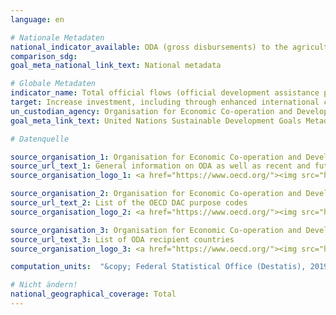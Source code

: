 ```yaml
---
language: en

# Nationale Metadaten
national_indicator_available: ODA (gross disbursements) to the agriculture sector
comparison_sdg:
goal_meta_national_link_text: National metadata

# Globale Metadaten
indicator_name: Total official flows (official development assistance plus other official flows) to the agriculture sector
target: Increase investment, including through enhanced international cooperation, in rural infrastructure, agricultural research and extension services, technology development and plant and livestock gene banks in order to enhance agricultural productive capacity in developing countries, in particular least developed countries
un_custodian_agency: Organisation for Economic Co-operation and Development (OECD)
goal_meta_link_text: United Nations Sustainable Development Goals Metadata

# Datenquelle

source_organisation_1: Organisation for Economic Co-operation and Development (OECD)
source_url_text_1: General information on ODA as well as recent and future changes in methodology
source_organisation_logo_1: <a href="https://www.oecd.org/"><img src="https://g205sdgs.github.io/sdg-indicators/public/LogosEn/oecd.png" alt="Logo OECD" /></a>

source_organisation_2: Organisation for Economic Co-operation and Development (OECD)
source_url_text_2: List of the OECD DAC purpose codes
source_organisation_logo_2: <a href="https://www.oecd.org/"><img src="https://g205sdgs.github.io/sdg-indicators/public/LogosEn/oecd.png" alt="Logo OECD" /></a>

source_organisation_3: Organisation for Economic Co-operation and Development (OECD)
source_url_text_3: List of ODA recipient countries
source_organisation_logo_3: <a href="https://www.oecd.org/"><img src="https://g205sdgs.github.io/sdg-indicators/public/LogosEn/oecd.png" alt="Logo OECD" /></a>

computation_units:  "&copy; Federal Statistical Office (Destatis), 2019"

# Nicht ändern!
national_geographical_coverage: Total
---
```

